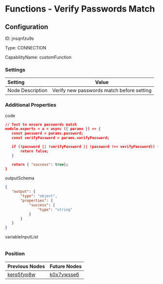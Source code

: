 # Functions - Verify Passwords Match
## Configuration
ID:  jnsqnfzu9s

Type: CONNECTION 

CapabilityName: customFunction

### Settings
| Setting | Value  |
| :------------------------ | ---------------------------------------- |
| Node Description | Verify new passwords match before setting | 
 




### Additional Properties
code
 ```json 
// Test to ensure passwords match
module.exports = a = async ({ params }) => {
	const password = params.password;
	const verifyPassword = params.verifyPassword;

	if (!password || !verifyPassword || (password !== verifyPassword)) {
		return false;
	}

	return { "success": true};
}
```


outputSchema
 ```json 
{
	"output": {
		"type": "object",
		"properties": {
			"success": {
				"type": "string"
			}
		}
	}
}
```


variableInputList
 ```json 

```




### Position
| Previous Nodes | Future Nodes |
| :------------- | ------------ |
| [kerq5fyp8w](./kerq5fyp8w.md) | [k0x7ywsse6](./k0x7ywsse6.md) |